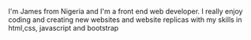 I'm James from Nigeria and I'm a front end web developer. I really enjoy coding and creating new websites and website replicas with my skills in html,css, javascript and bootstrap
